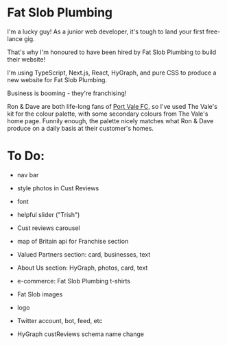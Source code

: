 # Fat Slob Plumbing

I'm a lucky guy! As a junior web developer, it's tough to land your first free-lance gig.

That's why I'm honoured to have been hired by Fat Slob Plumbing to build their website!

I'm using TypeScript, Next.js, React, HyGraph, and pure CSS to produce a new website for Fat Slob Plumbing.

Business is booming - they're franchising!

Ron & Dave are both life-long fans of [Port Vale FC](https://www.port-vale.co.uk/ "currently mid-table in League One"), so I've used The Vale's kit for the colour palette, with some secondary colours from The Vale's home page. Funnily enough, the palette nicely matches what Ron & Dave produce on a daily basis at their customer's homes.

# To Do:

- nav bar

- style photos in Cust Reviews

- font

- helpful slider ("Trish")

- Cust reviews carousel

- map of Britain api for Franchise section

- Valued Partners section: card, businesses, text

- About Us section: HyGraph, photos, card, text

- e-commerce: Fat Slob Plumbing t-shirts

- Fat Slob images

- logo

- Twitter account, bot, feed, etc

- HyGraph custReviews schema name change
